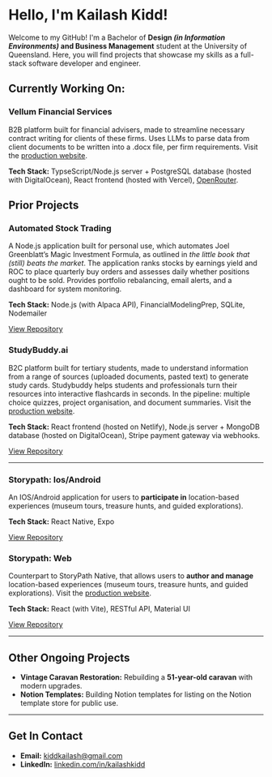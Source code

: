 # Hello, I'm Kailash Kidd!  

Welcome to my GitHub! I'm a Bachelor of **Design *(in Information Environments)* and Business Management** student at the University of Queensland. Here, you will find projects that showcase my skills as a full-stack software developer and engineer.

## Currently Working On:
### **Vellum Financial Services**
B2B platform built for financial advisers, made to streamline necessary contract writing for clients of these firms. Uses LLMs to parse data from client documents to be written into a .docx file, per firm requirements. Visit the [production website](https://vellum-iota.vercel.app/). 

**Tech Stack:** TypseScript/Node.js server + PostgreSQL database (hosted with DigitalOcean), React frontend (hosted with Vercel), [OpenRouter](https://openrouter.ai/).

## Prior Projects  
### **Automated Stock Trading**
A Node.js application built for personal use, which automates Joel Greenblatt’s Magic Investment Formula, as outlined in *the little book that (still) beats the market*. The application ranks stocks by earnings yield and ROC to place quarterly buy orders and assesses daily whether positions ought to be sold. Provides portfolio rebalancing, email alerts, and a dashboard for system monitoring. 

**Tech Stack:** Node.js (with Alpaca API), FinancialModelingPrep, SQLite, Nodemailer  

[View Repository](https://github.com/KiddKailash/automated-stock-trading)

### **StudyBuddy.ai**
B2C platform built for tertiary students, made to understand information from a range of sources (uploaded documents, pasted text) to generate study cards. Studybuddy helps students and professionals turn their resources into interactive flashcards in seconds. In the pipeline: multiple choice quizzes, project organisation, and document summaries. Visit the [production website](https://clipcard.netlify.app/landing-page?lng=en).

**Tech Stack:** React frontend (hosted on Netlify), Node.js server + MongoDB database (hosted on DigitalOcean), Stripe payment gateway via webhooks.

[View Repository](https://github.com/KiddKailash/StudyBuddy/tree/develop)

---

### **Storypath: Ios/Android**  
An IOS/Android application for users to **participate in** location-based experiences (museum tours, treasure hunts, and guided explorations).

**Tech Stack:** React Native, Expo

[View Repository](https://github.com/KiddKailash/StoryPath---Native)

### **Storypath: Web**  
Counterpart to StoryPath Native, that allows users to **author and manage** location-based experiences (museum tours, treasure hunts, and guided explorations). Visit the [production website](https://storypath.netlify.app/).

**Tech Stack:** React (with Vite), RESTful API, Material UI

[View Repository](https://github.com/KiddKailash/StoryPath---Web.git)

---

## Other Ongoing Projects  
- **Vintage Caravan Restoration:** Rebuilding a **51-year-old caravan** with modern upgrades.  
- **Notion Templates:** Building Notion templates for listing on the Notion template store for public use.

---

## Get In Contact
- **Email:** kiddkailash@gmail.com  
- **LinkedIn:** [linkedin.com/in/kailashkidd](https://www.linkedin.com/in/kailash-kidd-2979b3331/)  

